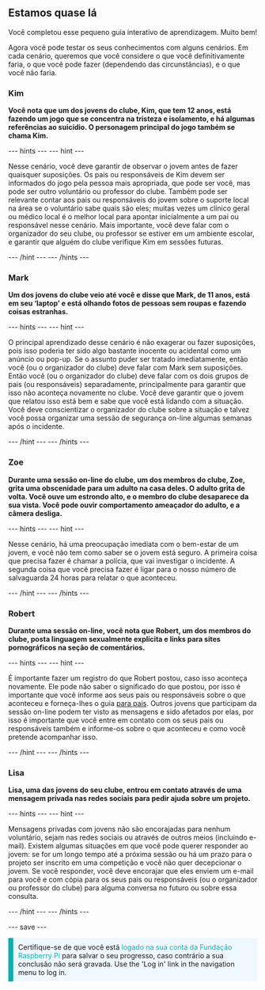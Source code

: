 ## Estamos quase lá

Você completou esse pequeno guia interativo de aprendizagem. Muito bem!

Agora você pode testar os seus conhecimentos com alguns cenários. Em cada cenário, queremos que você considere o que você definitivamente faria, o que você pode fazer (dependendo das circunstâncias), e o que você não faria.

### Kim

**Você nota que um dos jovens do clube, Kim, que tem 12 anos, está fazendo um jogo que se concentra na tristeza e isolamento, e há algumas referências ao suicídio. O personagem principal do jogo também se chama Kim.**

--- hints --- --- hint ---

Nesse cenário, você deve garantir de observar o jovem antes de fazer quaisquer suposições. Os pais ou responsáveis de Kim devem ser informados do jogo pela pessoa mais apropriada, que pode ser você, mas pode ser outro voluntário ou professor do clube. Também pode ser relevante contar aos pais ou responsáveis do jovem sobre o suporte local na área se o voluntário sabe quais são eles; muitas vezes um clínico geral ou médico local é o melhor local para apontar inicialmente a um pai ou responsável nesse cenário. Mais importante, você deve falar com o organizador do seu clube, ou professor se estiver em um ambiente escolar, e garantir que alguém do clube verifique Kim em sessões futuras.

--- /hint --- --- /hints ---

### Mark

**Um dos jovens do clube veio até você e disse que Mark, de 11 anos, está em seu ‘laptop’ e está olhando fotos de pessoas sem roupas e fazendo coisas estranhas.**

--- hints --- --- hint ---

O principal aprendizado desse cenário é não exagerar ou fazer suposições, pois isso poderia ter sido algo bastante inocente ou acidental como um anúncio ou pop-up. Se o assunto puder ser tratado imediatamente, então você (ou o organizador do clube) deve falar com Mark sem suposições. Então você (ou o organizador do clube) deve falar com os dois grupos de pais (ou responsáveis) separadamente, principalmente para garantir que isso não aconteça novamente no clube. Você deve garantir que o jovem que relatou isso está bem e sabe que você está lidando com a situação. Você deve conscientizar o organizador do clube sobre a situação e talvez você possa organizar uma sessão de segurança on-line algumas semanas após o incidente.

--- /hint --- --- /hints ---

### Zoe

**Durante uma sessão on-line do clube, um dos membros do clube, Zoe, grita uma obscenidade para um adulto na casa deles. O adulto grita de volta. Você ouve um estrondo alto, e o membro do clube desaparece da sua vista. Você pode ouvir comportamento ameaçador do adulto, e a câmera desliga.**

--- hints --- --- hint ---

Nesse cenário, há uma preocupação imediata com o bem-estar de um jovem, e você não tem como saber se o jovem está seguro. A primeira coisa que precisa fazer é chamar a polícia, que vai investigar o incidente. A segunda coisa que você precisa fazer é ligar para o nosso número de salvaguarda 24 horas para relatar o que aconteceu.

--- /hint --- --- /hints ---

### Robert

**Durante uma sessão on-line, você nota que Robert, um dos membros do clube, posta linguagem sexualmente explícita e links para sites pornográficos na seção de comentários.**

--- hints --- --- hint ---

É importante fazer um registro do que Robert postou, caso isso aconteça novamente. Ele pode não saber o significado do que postou, por isso é importante que você informe aos seus pais ou responsáveis sobre o que aconteceu e forneça-lhes o guia [para pais](https://help.coderdojo.com/cdkb/s/article/Parents-guide-to-CoderDojo). Outros jovens que participam da sessão on-line podem ter visto as mensagens e sido afetados por elas, por isso é importante que você entre em contato com os seus pais ou responsáveis também e informe-os sobre o que aconteceu e como você pretende acompanhar isso.

--- /hint --- --- /hints ---
### Lisa

**Lisa, uma das jovens do seu clube, entrou em contato através de uma mensagem privada nas redes sociais para pedir ajuda sobre um projeto.**

--- hints --- --- hint ---

Mensagens privadas com jovens não são encorajadas para nenhum voluntário, sejam nas redes sociais ou através de outros meios (incluindo e-mail). Existem algumas situações em que você pode querer responder ao jovem: se for um longo tempo até a próxima sessão ou há um prazo para o projeto ser inscrito em uma competição e você não quer decepcionar o jovem. Se você responder, você deve encorajar que eles enviem um e-mail para você e com cópia para os seus pais ou responsáveis (ou o organizador ou professor do clube) para alguma conversa no futuro ou sobre essa consulta.

--- /hint --- --- /hints ---

--- save ---

<p style="border-left: solid; border-width:10px; border-color: #0faeb0; background-color: aliceblue; padding: 10px;">
Certifique-se de que você está <span style="color: #0faeb0">logado na sua conta da Fundação Raspberry Pi </span> para salvar o seu progresso, caso contrário a sua conclusão não será gravada. Use the 'Log in' link in the navigation menu to log in.
</p>
